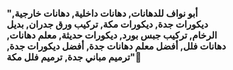 ## "أبو نواف للدهانات, دهانات داخلية, دهانات خارجية, ديكورات جدة, ديكورات مكة, تركيب ورق جدران, بديل الرخام, تركيب جبس بورد, ديكورات حديثة, معلم دهانات, دهانات فلل, أفضل معلم دهانات جدة, أفضل ديكورات جدة, ترميم مباني جدة, ترميم فلل مكة"👋

<!--
**abwnwafCompany/AbwnwafCompany** is a ✨ _special_ ✨ repository because its `README.md` (this file) appears on your GitHub profile.

Here are some ideas to get you started:

- 🔭 I’m currently working on ...
- 🌱 I’m currently learning ...
- 👯 I’m looking to collaborate on ...
- 🤔 I’m looking for help with ...
- 💬 Ask me about ...
- 📫 How to reach me: ...
- 😄 Pronouns: ...
- ⚡ Fun fact: ...
-->
